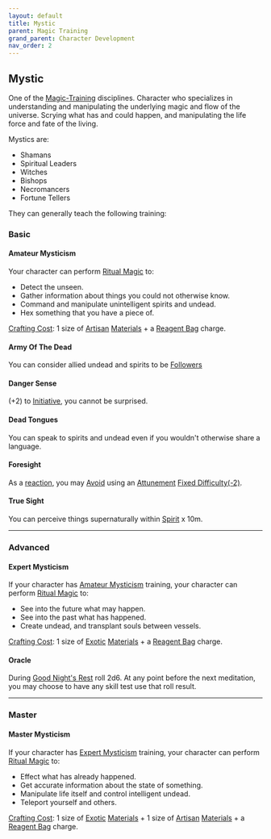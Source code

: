 ```yaml
---
layout: default
title: Mystic
parent: Magic Training
grand_parent: Character Development
nav_order: 2
---
```

## Mystic
One of the [Magic-Training](Magic-Training) disciplines. Character who specializes in understanding and manipulating the underlying magic and flow of the universe. Scrying what has and could happen, and manipulating the life force and fate of the living.

Mystics are: 
* Shamans
* Spiritual Leaders
* Witches
* Bishops
* Necromancers
* Fortune Tellers

They can generally teach the following training:

### Basic

#### Amateur Mysticism
Your character can perform [Ritual Magic](Magic#Ritual%20Magic) to:
* Detect the unseen.
* Gather information about things you could not otherwise know.
* Command and manipulate unintelligent spirits and undead.
* Hex something that you have a piece of.

 [Crafting Cost](Terminology#Crafting%20Cost): 1 size of [Artisan](Materials#Artisan) [Materials](Materials) + a [Reagent Bag](Example-Gear#Reagent%20Bag) charge.

#### Army Of The Dead
You can consider allied undead and spirits to be [Followers](Terminology#Follower)

#### Danger Sense
(+2) to [Initiative](Stats#Initiative), you cannot be surprised.

#### Dead Tongues
You can speak to spirits and undead even if you wouldn't otherwise share a language.

#### Foresight
As a [reaction](Combat#Reacting%20to%20Attacks), you may [Avoid](Combat#Avoid) using an [Attunement](Spirit#Attunement) [Fixed Difficulty(-2)](Skills#Fixed%20Difficulty).

#### True Sight
You can perceive things supernaturally within [Spirit](Spirit) x 10m.


---

### Advanced

#### Expert Mysticism
If your character has [Amateur Mysticism](#Amateur%20Mysticism) training, your character can perform [Ritual Magic](Magic#Ritual%20Magic) to:
* See into the future what may happen.
* See into the past what has happened.
* Create undead, and transplant souls between vessels.

 [Crafting Cost](Terminology#Crafting%20Cost): 1 size of [Exotic](Materials#Exotic) [Materials](Materials) + a [Reagent Bag](Example-Gear#Reagent%20Bag) charge.

#### Oracle
During [Good Night's Rest](Activities#Good%20Night's%20Rest) roll 2d6. At any point before the next meditation, you may choose to have any skill test use that roll result.

---

### Master

#### Master Mysticism
If your character has [Expert Mysticism](#Expert%20Mysticism) training, your character can perform [Ritual Magic](Magic#Ritual%20Magic) to:
* Effect what has already happened.
* Get accurate information about the state of something.
* Manipulate life itself and control intelligent undead.
* Teleport yourself and others.

 [Crafting Cost](Terminology#Crafting%20Cost): 1 size of [Exotic](Materials#Exotic) [Materials](Materials) + 1 size of [Artisan](Materials#Artisan) [Materials](Materials) + a [Reagent Bag](Example-Gear#Reagent%20Bag) charge.
